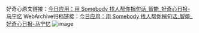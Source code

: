 好奇心原文链接：[今日应用：用 Somebody 找人帮你捎句话_智能_好奇心日报-马宁忆](https://www.qdaily.com/articles/2245.html)
WebArchive归档链接：[今日应用：用 Somebody 找人帮你捎句话_智能_好奇心日报-马宁忆](http://web.archive.org/web/20190623150928/https://www.qdaily.com/articles/2245.html)
![image](http://ww3.sinaimg.cn/large/007d5XDpgy1g3vbxiecmgj30u02zd4ne)